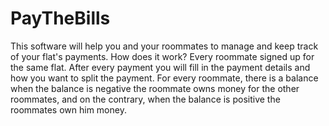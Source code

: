 # PayTheBills
This software will help you and your roommates to manage and keep track of your flat's payments.
How does it work?
Every roommate signed up for the same flat.
After every payment you will fill in the payment details and how you want to split the payment.
For every roommate, there is a balance when the balance is negative the roommate owns money for the other roommates, and on the contrary,
 when the balance is positive the roommates own him money.
